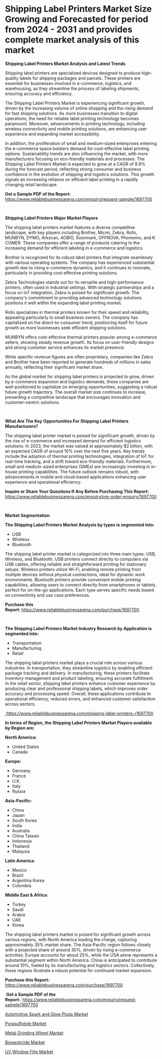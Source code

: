 <p><h1>Shipping Label Printers Market Size Growing and Forecasted for period from 2024 - 2031 and provides complete market analysis of this market</h1></p><p><strong>Shipping Label Printers Market Analysis and Latest Trends</strong></p>
<p><p>Shipping label printers are specialized devices designed to produce high-quality labels for shipping packages and parcels. These printers are essential for businesses involved in e-commerce, logistics, and warehousing, as they streamline the process of labeling shipments, ensuring accuracy and efficiency. </p><p>The Shipping Label Printers Market is experiencing significant growth, driven by the increasing volume of online shopping and the rising demand for fast shipping solutions. As more businesses transition to digital operations, the need for reliable label printing technology becomes paramount. Moreover, advancements in printing technology, including wireless connectivity and mobile printing solutions, are enhancing user experience and expanding market accessibility.</p><p>In addition, the proliferation of small and medium-sized enterprises entering the e-commerce space bolsters demand for cost-effective label printing options. Sustainability trends are also influencing the market, with more manufacturers focusing on eco-friendly materials and processes. The Shipping Label Printers Market is expected to grow at a CAGR of 9.9% during the forecast period, reflecting strong consumer and business confidence in the evolution of shipping and logistics solutions. This growth signals an increasing reliance on efficient label printing in a rapidly changing retail landscape.</p></p>
<p><strong>Get a Sample PDF of the Report:&nbsp;</strong> <a href="https://www.reliablebusinessarena.com/enquiry/request-sample/1697700?utm_campaign=1278&utm_medium=2&utm_source=Github&utm_content=ia&utm_term=03102024&utm_id=shipping-label-printers">https://www.reliablebusinessarena.com/enquiry/request-sample/1697700</a></p>
<p>&nbsp;</p>
<p><strong>Shipping Label Printers Major Market Players</strong></p>
<p><p>The shipping label printers market features a diverse competitive landscape, with key players including Brother, Micmi, Zebra, Rollo, MUNBYN, DYMO, Arkscan, AOBIO, Soonmark, OFFNOVA, Phomemo, and K COMER. These companies offer a range of products catering to the increasing demand for efficient labeling in e-commerce and logistics.</p><p>Brother is recognized for its robust label printers that integrate seamlessly with various operating systems. The company has experienced substantial growth due to rising e-commerce dynamics, and it continues to innovate, particularly in providing cost-effective printing solutions.</p><p>Zebra Technologies stands out for its versatile and high-performance printers, often used in industrial settings. With strategic partnerships and a focus on IoT integration, Zebra is poised for significant growth. The company's commitment to providing advanced technology solutions positions it well within the expanding label printing market.</p><p>Rollo specializes in thermal printers known for their speed and reliability, appealing particularly to small business owners. The company has capitalized on the direct-to-consumer trend, positioning itself for future growth as more businesses seek efficient shipping solutions.</p><p>MUNBYN offers cost-effective thermal printers popular among e-commerce sellers, showing steady revenue growth. Its focus on user-friendly designs and strong customer service enhances its market presence.</p><p>While specific revenue figures are often proprietary, companies like Zebra and Brother have been reported to generate hundreds of millions in sales annually, reflecting their significant market share.</p><p>As the global market for shipping label printers is projected to grow, driven by e-commerce expansion and logistics demands, these companies are well-positioned to capitalize on emerging opportunities, suggesting a robust future growth trajectory. The overall market size continues to increase, presenting a competitive landscape that encourages innovation and customer-centric solutions.</p></p>
<p>&nbsp;</p>
<p><strong>What Are The Key Opportunities For Shipping Label Printers Manufacturers?</strong></p>
<p><p>The shipping label printer market is poised for significant growth, driven by the rise of e-commerce and increased demand for efficient logistics solutions. In 2023, the market was valued at approximately $2 billion, with an expected CAGR of around 10% over the next five years. Key trends include the adoption of thermal printing technologies, integration of IoT for real-time tracking, and a shift toward eco-friendly materials. Furthermore, small and medium-sized enterprises (SMEs) are increasingly investing in in-house printing capabilities. The future outlook remains robust, with advancements in mobile and cloud-based applications enhancing user experience and operational efficiency.</p></p>
<p><strong>Inquire or Share Your Questions If Any Before Purchasing This Report:</strong> <a href="https://www.reliablebusinessarena.com/enquiry/pre-order-enquiry/1697700?utm_campaign=1278&utm_medium=2&utm_source=Github&utm_content=ia&utm_term=03102024&utm_id=shipping-label-printers">https://www.reliablebusinessarena.com/enquiry/pre-order-enquiry/1697700</a></p>
<p>&nbsp;</p>
<p><strong>Market Segmentation</strong></p>
<p><strong>The Shipping Label Printers Market Analysis by types is segmented into:</strong></p>
<p><ul><li>USB</li><li>Wireless</li><li>Bluetooth</li></ul></p>
<p><p>The shipping label printer market is categorized into three main types: USB, Wireless, and Bluetooth. USB printers connect directly to computers via USB cables, offering reliable and straightforward printing for stationary setups. Wireless printers utilize Wi-Fi, enabling remote printing from multiple devices without physical connections, ideal for dynamic work environments. Bluetooth printers provide convenient mobile printing capabilities, allowing users to connect directly from smartphones or tablets, perfect for on-the-go applications. Each type serves specific needs based on connectivity and use case preferences.</p></p>
<p><strong>Purchase this Report:&nbsp;</strong><a href="https://www.reliablebusinessarena.com/purchase/1697700?utm_campaign=1278&utm_medium=2&utm_source=Github&utm_content=ia&utm_term=03102024&utm_id=shipping-label-printers">https://www.reliablebusinessarena.com/purchase/1697700</a></p>
<p>&nbsp;</p>
<p><strong>The Shipping Label Printers Market Industry Research by Application is segmented into:</strong></p>
<p><ul><li>Transportation</li><li>Manufacturing</li><li>Retail</li></ul></p>
<p><p>The shipping label printers market plays a crucial role across various industries. In transportation, they streamline logistics by enabling efficient package tracking and delivery. In manufacturing, these printers facilitate inventory management and product labeling, ensuring accurate fulfillment. In the retail sector, shipping label printers enhance customer experience by producing clear and professional shipping labels, which improves order accuracy and processing speed. Overall, these applications contribute to operational efficiency, reduced errors, and enhanced customer satisfaction across sectors.</p></p>
<p><a href="https://www.reliablebusinessarena.com/shipping-label-printers-r1697700?utm_campaign=1278&utm_medium=2&utm_source=Github&utm_content=ia&utm_term=03102024&utm_id=shipping-label-printers">&nbsp;https://www.reliablebusinessarena.com/shipping-label-printers-r1697700</a></p>
<p><strong>In terms of Region, the Shipping Label Printers Market Players available by Region are:</strong></p>
<p>
    <p> <strong> North America: </strong>
        <ul>
            <li>United States</li>
            <li>Canada</li>
        </ul>
        </p> 
    <p> <strong> Europe: </strong>
        <ul>
            <li>Germany</li>
            <li>France</li>
            <li>U.K.</li>
            <li>Italy</li>
            <li>Russia</li>
        </ul>
        </p> 
    <p> <strong> Asia-Pacific: </strong>
        <ul>
            <li>China</li>
            <li>Japan</li>
            <li>South Korea</li>
            <li>India</li>
            <li>Australia</li>
            <li>China Taiwan</li>
            <li>Indonesia</li>
            <li>Thailand</li>
            <li>Malaysia</li>
        </ul>
        </p> 
    <p> <strong> Latin America: </strong>
        <ul>
            <li>Mexico</li>
            <li>Brazil</li>
            <li>Argentina Korea</li>
            <li>Colombia</li>
        </ul>
        </p> 
    <p> <strong> Middle East & Africa: </strong>
        <ul>
            <li>Turkey</li>
            <li>Saudi</li>
            <li>Arabia</li>
            <li>UAE</li>
            <li>Korea</li>
        </ul>
    </p>
    </p>
<p><p>The shipping label printers market is poised for significant growth across various regions, with North America leading the charge, capturing approximately 35% market share. The Asia-Pacific region follows closely with a projected share of around 30%, driven by rising e-commerce activities. Europe accounts for about 25%, while the USA alone represents a substantial segment within North America. China is anticipated to contribute around 10%, fueled by its manufacturing and logistics sectors. Collectively, these regions illustrate a robust potential for continued market expansion.</p></p>
<p><strong>Purchase this Report: </strong><a href="https://www.reliablebusinessarena.com/purchase/1697700?utm_campaign=1278&utm_medium=2&utm_source=Github&utm_content=ia&utm_term=03102024&utm_id=shipping-label-printers">https://www.reliablebusinessarena.com/purchase/1697700</a></p>
<p>&nbsp;<strong>Get a Sample PDF of the Report:&nbsp;&nbsp;</strong><a href="https://www.reliablebusinessarena.com/enquiry/request-sample/1697700?utm_campaign=1278&utm_medium=2&utm_source=Github&utm_content=ia&utm_term=03102024&utm_id=shipping-label-printers">https://www.reliablebusinessarena.com/enquiry/request-sample/1697700</a></p>
<p><strong></strong></p>
<p><p><a href="https://www.linkedin.com/pulse/insights-automotive-spark-glow-plugs-market-share-competitive-5nqie?utm_campaign=1278&utm_medium=2&utm_source=Github&utm_content=ia&utm_term=03102024&utm_id=shipping-label-printers">Automotive Spark and Glow Plugs Market</a></p><p><a href="https://www.linkedin.com/pulse/global-pyrasulfotole-market-trends-insights-growth-opportunities-bnbuf?utm_campaign=1278&utm_medium=2&utm_source=Github&utm_content=ia&utm_term=03102024&utm_id=shipping-label-printers">Pyrasulfotole Market</a></p><p><a href="https://www.linkedin.com/pulse/metal-grinding-wheel-market-global-regional-analysis-focus-22shf?utm_campaign=1278&utm_medium=2&utm_source=Github&utm_content=ia&utm_term=03102024&utm_id=shipping-label-printers">Metal Grinding Wheel Market</a></p><p><a href="https://www.linkedin.com/pulse/market-dynamics-future-trends-global-biopesticide-sector-forecasted-oo1gc?utm_campaign=1278&utm_medium=2&utm_source=Github&utm_content=ia&utm_term=03102024&utm_id=shipping-label-printers">Biopesticide Market</a></p><p><a href="https://www.linkedin.com/pulse/uv-window-film-market-trends-growth-outlook-2024-2031-see-market-w9twf?utm_campaign=1278&utm_medium=2&utm_source=Github&utm_content=ia&utm_term=03102024&utm_id=shipping-label-printers">UV Window Film Market</a></p></p>